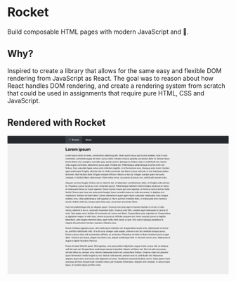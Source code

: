 # Rocket
Build composable HTML pages with modern JavaScript and 🚀.

## Why?
Inspired to create a library that allows for the same
easy and flexible DOM rendering from JavaScript as React.
The goal was to reason about how React handles DOM rendering,
and create a rendering system from scratch that could be
used in assignments that require pure HTML, CSS and JavaScript.

## Rendered with Rocket
![Render](./images/render.png)
